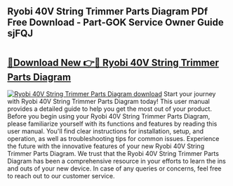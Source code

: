 ## Ryobi 40V String Trimmer Parts Diagram PDf Free Download - Part-GOK Service Owner Guide sjFQJ

# <h2><a href="http://dfksi6v.blite.top/?on=Ryobi+40V+String+Trimmer+Parts+Diagram">🔗Download New 👉🔴 Ryobi 40V String Trimmer Parts Diagram</a></h2>

[![Ryobi 40V String Trimmer Parts Diagram download](https://i.imgur.com/lujVjoI.png)](http://dfksi6v.blite.top/?on=Ryobi+40V+String+Trimmer+Parts+Diagram)
Start your journey with Ryobi 40V String Trimmer Parts Diagram today! This user manual provides a detailed guide to help you get the most out of your product. Before you begin using your Ryobi 40V String Trimmer Parts Diagram, please familiarize yourself with its functions and features by reading this user manual. You'll find clear instructions for installation, setup, and operation, as well as troubleshooting tips for common issues. Experience the future with the innovative features of your new Ryobi 40V String Trimmer Parts Diagram. We trust that the Ryobi 40V String Trimmer Parts Diagram has been a comprehensive resource in your efforts to learn the ins and outs of your new device. In case of any queries or concerns, feel free to reach out to our customer service.
